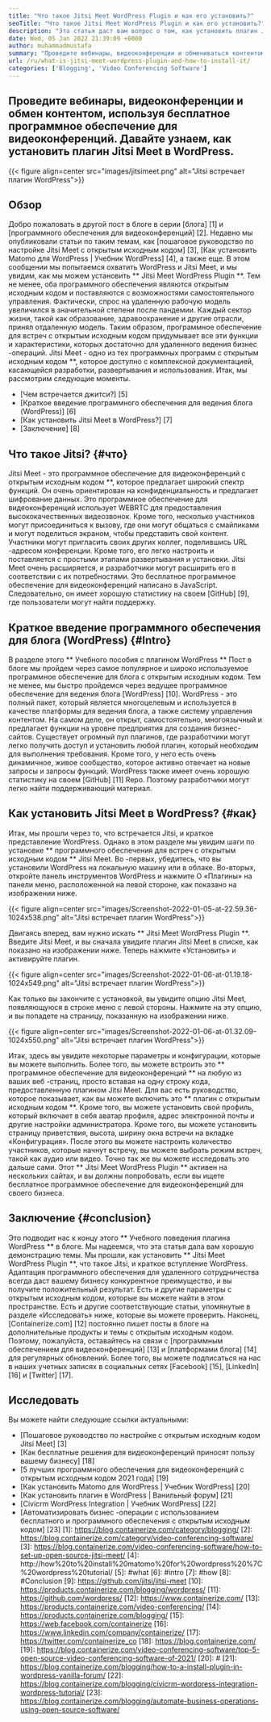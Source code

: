 ```yaml
---
title: "Что такое Jitsi Meet WordPress Plugin и как его установить?" 
seoTitle: "Что такое Jitsi Meet WordPress Plugin и как его установить?" 
description: "Эта статья даст вам вопрос о том, как установить плагин Jitsi Meet WordPress. Jitsi Meet-это программное обеспечение для видеоконференций с открытым исходным кодом с мощными функциями." 
date: Wed, 05 Jan 2022 21:39:09 +0000
author: muhammadmustafa
summary: "Проведите вебинары, видеоконференции и обмениваться контентом, используя бесплатное программное обеспечение для видеоконференций. Давайте узнаем, как установить плагин Jitsi Meet в WordPress." 
url: /ru/what-is-jitsi-meet-wordpress-plugin-and-how-to-install-it/
categories: ['Blogging', 'Video Conferencing Software']
---
```


## Проведите вебинары, видеоконференции и обмен контентом, используя бесплатное программное обеспечение для видеоконференций. Давайте узнаем, как установить плагин Jitsi Meet в WordPress.

{{< figure align=center src="images/jitsimeet.png" alt="Jitsi встречает плагин WordPress">}}


## Обзор
Добро пожаловать в другой пост в блоге в серии [блога] [1] и [программного обеспечения для видеоконференций] [2]. Недавно мы опубликовали статьи по таким темам, как [пошаговое руководство по настройке Jitsi Meet с открытым исходным кодом] [3], [Как установить Matomo для WordPress | Учебник WordPress] [4], а также еще. В этом сообщении мы попытаемся охватить WordPress и Jitsi Meet, и мы увидим, как мы можем установить ** Jitsi Meet WordPress Plugin **. Тем не менее, оба программного обеспечения являются открытым исходным кодом и поставляются с возможностями самостоятельного управления. Фактически, спрос на удаленную рабочую модель увеличился в значительной степени после пандемии. Каждый сектор жизни, такой как образование, здравоохранение и другие отрасли, принял отдаленную модель.
Таким образом, программное обеспечение для встреч с открытым исходным кодом придумывает все эти функции и характеристики, которых достаточно для удаленного ведения бизнес -операций. Jitsi Meet - одно из тех программных программ с открытым исходным кодом **, которое доступно с комплексной документацией, касающейся разработки, развертывания и использования. Итак, мы рассмотрим следующие моменты.
  * [Чем встречается джитси?] [5]
  * [Краткое введение программного обеспечения для ведения блога (WordPress)] [6]
  * [Как установить Jitsi Meet в WordPress?] [7]
  * [Заключение] [8]

## Что такое Jitsi? {#что}
Jitsi Meet - это программное обеспечение для видеоконференций с открытым исходным кодом **, которое предлагает широкий спектр функций. Он очень ориентирован на конфиденциальность и предлагает шифрование данных. Это программное обеспечение для видеоконференций использует WEBRTC для предоставления высококачественных видеозвонок. Кроме того, несколько участников могут присоединиться к вызову, где они могут общаться с смайликами и могут поделиться экраном, чтобы представить свой контент. Участники могут пригласить своих других коллег, поделившись URL -адресом конференции. Кроме того, его легко настроить и поставляется с простыми этапами развертывания и установки. Jitsi Meet очень расширяется, и разработчики могут расширить его в соответствии с их потребностями. Это бесплатное программное обеспечение для видеоконференций написано в JavaScript. Следовательно, он имеет хорошую статистику на своем [GitHub] [9], где пользователи могут найти поддержку.

## Краткое введение программного обеспечения для блога (WordPress) {#Intro}
В разделе этого ** Учебного пособия с плагином WordPress ** Пост в блоге мы пройдем через самое популярное и широко используемое программное обеспечение для блога с открытым исходным кодом. Тем не менее, мы быстро пройдемся через ведущее программное обеспечение для ведения блога [WordPress] [10]. WordPress - это полный пакет, который является многоцелевым и используется в качестве платформы для ведения блога, а также систему управления контентом. На самом деле, он открыт, самостоятельно, многоязычный и предлагает функции на уровне предприятия для создания бизнес-сайтов. Существует огромный пул плагинов, где разработчики могут легко получить доступ и установить любой плагин, который необходим для выполнения требования. Кроме того, у него есть очень динамичное, живое сообщество, которое активно отвечает на новые запросы и запросы функций. WordPress также имеет очень хорошую статистику на своем [GitHub] [11] Repo. Поэтому разработчики могут легко найти поддерживающий материал.

## Как установить Jitsi Meet в WordPress? {#как}
Итак, мы прошли через то, что встречается Jitsi, и краткое представление WordPress. Однако в этом разделе мы увидим шаги по установке ** программного обеспечения для встреч с открытым исходным кодом ** Jitsi Meet.
Во -первых, убедитесь, что вы установили WordPress на локальную машину или в облаке.
Во-вторых, откройте панель инструментов WordPress и нажмите O «Плагины» на панели меню, расположенной на левой стороне, как показано на изображении ниже.

{{< figure align=center src="images/Screenshot-2022-01-05-at-22.59.36-1024x538.png" alt="Jitsi встречает плагин WordPress">}}

Двигаясь вперед, вам нужно искать ** Jitsi Meet WordPress Plugin **. Введите Jitsi Meet, и вы сначала увидите плагин Jitsi Meet в списке, как показано на изображении ниже. Теперь нажмите «Установить» и активируйте плагин.

{{< figure align=center src="images/Screenshot-2022-01-06-at-01.19.18-1024x549.png" alt="Jitsi встречает плагин WordPress">}}

Как только вы закончите с установкой, вы увидите опцию Jitsi Meet, появляющуюся в строке меню с левой стороны. Нажмите на эту опцию, и вы попадете на страницу, показанную на изображении ниже.

{{< figure align=center src="images/Screenshot-2022-01-06-at-01.32.09-1024x550.png" alt="Jitsi встречает плагин WordPress">}}

Итак, здесь вы увидите некоторые параметры и конфигурации, которые вы можете выполнить. Более того, вы можете встроить это ** программное обеспечение для видеоконференций ** на любую из ваших веб -страниц, просто вставая на одну строку кода, предоставленную плагином Jitsi Meet. Для вас есть руководство, которое показывает, как вы можете включить это ** плагин с открытым исходным кодом **. Кроме того, вы можете установить свой профиль, который включает в себя аватар профиля, адрес электронной почты и другие настройки администратора. Кроме того, вы можете установить страницу приветствия, высота, ширину окна встречи на вкладке «Конфигурация». После этого вы можете настроить количество участников, которые начнут встречу, вы можете выбрать режим встреч, такой как аудио или видео.
Точно так же вы можете исследовать это дальше сами. Этот ** Jitsi Meet WordPress Plugin ** активен на нескольких сайтах, и вы должны попробовать, если вы ищете бесплатное программное обеспечение для видеоконференций для своего бизнеса.

## Заключение {#conclusion}
Это подводит нас к концу этого ** Учебного поведения плагина WordPress ** в блоге. Мы надеемся, что эта статья дала вам хорошую демонстрацию темы. Мы прошли, как установить ** Jitsi Meet WordPress Plugin **, что такое Jitsi, и краткое вступление WordPress. Адаптация программного обеспечения для удаленного сотрудничества всегда даст вашему бизнесу конкурентное преимущество, и вы получите положительный результат. Есть и другие параметры с открытым исходным кодом, которые вы можете найти в этом пространстве. Есть и другие соответствующие статьи, упомянутые в разделе «Исследовать» ниже, которые вы можете проверить.
Наконец, [Containerize.com] [12] постоянно пишет посты в блоге на дополнительные продукты и темы с открытым исходным кодом. Поэтому, пожалуйста, оставайтесь на связи с [программным обеспечением для видеоконференций] [13] и [платформами блога] [14] для регулярных обновлений. Более того, вы можете подписаться на нас в наших учетных записях в социальных сетях [Facebook] [15], [LinkedIn] [16] и [Twitter] [17].

## Исследовать
Вы можете найти следующие ссылки актуальными:
  * [Пошаговое руководство по настройке с открытым исходным кодом Jitsi Meet] [3]
  * [Как бесплатные решения для видеоконференций приносят пользу вашему бизнесу] [18]
  * [5 лучших программного обеспечения для видеоконференций с открытым исходным кодом 2021 года] [19]
  * [Как установить Matomo для WordPress | Учебник WordPress] [20]
  * [Как установить плагин в WordPress | Ванильный форум] [21]
  * [Civicrm WordPress Integration | Учебник WordPress] [22]
  * [Автоматизировать бизнес -операции с использованием бесплатного и программного обеспечения с открытым исходным кодом] [23]
[1]: https://blog.containerize.com/category/blogging/
[2]: https://blog.containerize.com/category/video-conferencing-software/
[3]: https://blog.containerize.com/video-conferencing-software/how-to-set-up-open-source-jitsi-meet/
[4]: http://how%20to%20install%20matomo%20for%20wordpress%20%7C%20wordpress%20tutorial/
[5]: #what
[6]: #intro
[7]: #how
[8]: #Conclusion
[9]: https://github.com/jitsi/jitsi-meet
[10]: https://products.containerize.com/blogging/wordpress/
[11]: https://github.com/wordpress/
[12]: https://www.containerize.com/
[13]: https://products.containerize.com/video-conferencing/
[14]: https://products.containerize.com/blogging/
[15]: https://web.facebook.com/containerize
[16]: https://www.linkedin.com/company/containerize/
[17]: https://twitter.com/containerize_co
[18]: https://blog.containerize.com/
[19]: https://blog.containerize.com/video-conferencing-software/top-5-open-source-video-conferencing-software-of-2021/
[20]: #
[21]: https://blog.containerize.com/blogging/how-to-a-install-plugin-in-wordpress-vanilla-forum/
[22]: https://blog.containerize.com/blogging/civicrm-wordpress-integration-wordpress-tutorial/
[23]: https://blog.containerize.com/blogging/automate-business-operations-using-open-source-software/

